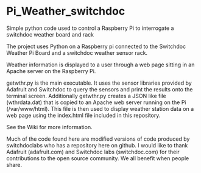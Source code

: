 # Pi_Weather_switchdoc
Simple python code used to control a Raspberry Pi to interrogate a switchdoc weather board and rack

The project uses Python on a Raspberry pi connected to the Switchdoc Weather Pi Board and a switchdoc
weather sensor rack.

Weather information is displayed to a user through a web page sitting in an Apache server on the Raspberry Pi.

getwthr.py is the main executable. It uses the sensor libraries provided by Adafruit and Switchdoc to query the sensors and print the results onto the terminal screen.
Additionally getwthr.py creates a JSON like file (wthrdata.dat) that is copied to an Apache web server running on the Pi 
(/var/www/html). 
This file is then used to display weather station data on a web page using the index.html file included in this repository.

See the Wiki for more information.

Much of the code found here are modified versions of code produced by switchdoclabs who has a repository here on github.
I would like to thank Adafruit (adafruit.com) and Switchdoc labs (switchdoc.com) for their contributions to the open source community. We all benefit when people share. 
